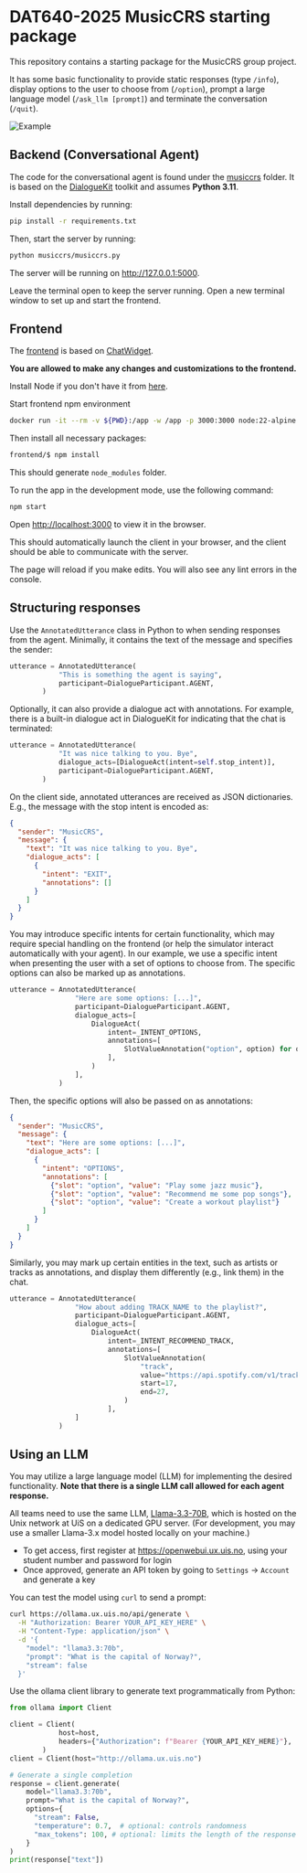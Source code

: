 # DAT640-2025 MusicCRS starting package

This repository contains a starting package for the MusicCRS group project.

It has some basic functionality to provide static responses (type `/info`), display options to the user to choose from (`/option`), prompt a large language model (`/ask_llm [prompt]`) and terminate the conversation (`/quit`).

![Example](musiccrs_example.png)

## Backend (Conversational Agent)

The code for the conversational agent is found under the [musiccrs](musiccrs/) folder. It is based on the [DialogueKit](https://github.com/iai-group/DialogueKit) toolkit and assumes **Python 3.11**.

Install dependencies by running:

```bash
pip install -r requirements.txt
```

Then, start the server by running:

```bash
python musiccrs/musiccrs.py
```

The server will be running on <http://127.0.0.1:5000>.

Leave the terminal open to keep the server running. Open a new terminal window to set up and start the frontend.

## Frontend

The [frontend](frontend/) is based on [ChatWidget](https://github.com/iai-group/ChatWidget).

**You are allowed to make any changes and customizations to the frontend.**

Install Node if you don't have it from [here](https://nodejs.org/en/download/).

Start frontend npm environment

``` bash
docker run -it --rm -v ${PWD}:/app -w /app -p 3000:3000 node:22-alpine sh
```

Then install all necessary packages:
```bash
frontend/$ npm install
```

This should generate `node_modules` folder.

To run the app in the development mode, use the following command:

```bash
npm start
```

Open [http://localhost:3000](http://localhost:3000) to view it in the browser.

This should automatically launch the client in your browser, and the client should be able to communicate with the server.

The page will reload if you make edits.
You will also see any lint errors in the console.

## Structuring responses

Use the `AnnotatedUtterance` class in Python to when sending responses from the agent.
Minimally, it contains the text of the message and specifies the sender:

```python
utterance = AnnotatedUtterance(
            "This is something the agent is saying",
            participant=DialogueParticipant.AGENT,
        )
```

Optionally, it can also provide a dialogue act with annotations. For example, there is a built-in dialogue act in DialogueKit for indicating that the chat is terminated:

```python
utterance = AnnotatedUtterance(
            "It was nice talking to you. Bye",
            dialogue_acts=[DialogueAct(intent=self.stop_intent)],
            participant=DialogueParticipant.AGENT,
        )
```

On the client side, annotated utterances are received as JSON dictionaries. E.g., the message with the stop intent is encoded as:

```json
{
  "sender": "MusicCRS",
  "message": {
    "text": "It was nice talking to you. Bye",
    "dialogue_acts": [
      {
        "intent": "EXIT",
        "annotations": []
      }
    ]
  }
}
```

You may introduce specific intents for certain functionality, which may require special handling on the frontend (or help the simulator interact automatically with your agent). In our example, we use a specific intent when presenting the user with a set of options to choose from. The specific options can also be marked up as annotations.

```python
utterance = AnnotatedUtterance(
                "Here are some options: [...]",
                participant=DialogueParticipant.AGENT,
                dialogue_acts=[
                    DialogueAct(
                        intent=_INTENT_OPTIONS,
                        annotations=[
                            SlotValueAnnotation("option", option) for option in options
                        ],
                    )
                ],
            )
```

Then, the specific options will also be passed on as annotations:

```json
{
  "sender": "MusicCRS",
  "message": {
    "text": "Here are some options: [...]",
    "dialogue_acts": [
      {
        "intent": "OPTIONS",
        "annotations": [
          {"slot": "option", "value": "Play some jazz music"},
          {"slot": "option", "value": "Recommend me some pop songs"},
          {"slot": "option", "value": "Create a workout playlist"}
        ]
      }
    ]
  }
}
```

Similarly, you may mark up certain entities in the text, such as artists or tracks as annotations, and display them differently (e.g., link them) in the chat.

```python
utterance = AnnotatedUtterance(
                "How about adding TRACK_NAME to the playlist?",
                participant=DialogueParticipant.AGENT,
                dialogue_acts=[
                    DialogueAct(
                        intent=_INTENT_RECOMMEND_TRACK,
                        annotations=[
                            SlotValueAnnotation(
                                "track",
                                value="https://api.spotify.com/v1/tracks/...",
                                start=17,
                                end=27,
                            )
                        ],
                ]
            )
```

## Using an LLM

You may utilize a large language model (LLM) for implementing the desired functionality. **Note that there is a single LLM call allowed for each agent response.**

All teams need to use the same LLM, [Llama-3.3-70B](https://ollama.com/library/llama3.3:70b), which is hosted on the Unix network at UiS on a dedicated GPU server. (For development, you may use a smaller Llama-3.x model hosted locally on your machine.)

  - To get access, first register at <https://openwebui.ux.uis.no>, using your student number and password for login
  - Once approved, generate an API token by going to `Settings` -> `Account` and generate a key

You can test the model using `curl` to send a prompt:

```bash
curl https://ollama.ux.uis.no/api/generate \
  -H "Authorization: Bearer YOUR_API_KEY_HERE" \
  -H "Content-Type: application/json" \
  -d '{
    "model": "llama3.3:70b",
    "prompt": "What is the capital of Norway?",
    "stream": false
  }'
```

Use the ollama client library to generate text programmatically from Python:

```python
from ollama import Client

client = Client(
            host=host,
            headers={"Authorization": f"Bearer {YOUR_API_KEY_HERE}"},
        )
client = Client(host="http://ollama.ux.uis.no")

# Generate a single completion
response = client.generate(
    model="llama3.3:70b",
    prompt="What is the capital of Norway?",
    options={
      "stream": False,
      "temperature": 0.7,  # optional: controls randomness
      "max_tokens": 100, # optional: limits the length of the response
    }
)
print(response["text"])
```
